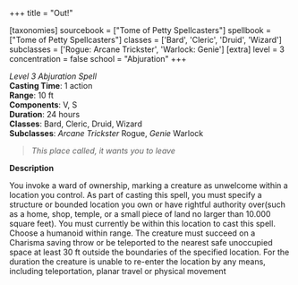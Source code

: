+++
title = "Out!"

[taxonomies]
sourcebook = ["Tome of Petty Spellcasters"]
spellbook = ["Tome of Petty Spellcasters"]
classes = ['Bard', 'Cleric', 'Druid', 'Wizard']
subclasses = ['Rogue: Arcane Trickster', 'Warlock: Genie']
[extra]
level = 3
concentration = false
school = "Abjuration"
+++

*Level 3 Abjuration Spell*  
**Casting Time**: 1 action  
**Range**: 10 ft  
**Components**: V, S  
**Duration**: 24 hours  
**Classes**: Bard, Cleric, Druid, Wizard  
**Subclasses**: _Arcane Trickster_ Rogue, _Genie_ Warlock  

> *This place called, it wants you to leave*  

**Description**


You invoke a ward of ownership, marking a creature as unwelcome within a location you control. As part of casting this spell, you must specify a structure or bounded location you own or have rightful authority over(such as a home, shop, temple, or a small piece of land no larger than 10.000 square feet). You must currently be within this location to cast this spell. Choose a humanoid within range. The creature must succeed on a Charisma saving throw or be teleported to the nearest safe unoccupied space at least 30 ft outside the boundaries of the specified location. For the duration the creature is unable to re-enter the location by any means, including teleportation, planar travel or physical movement
